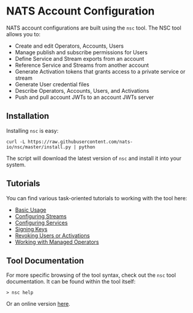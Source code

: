 # NATS Account Configuration

NATS account configurations are built using the `nsc` tool. The NSC tool allows you to:

- Create and edit Operators, Accounts, Users
- Manage publish and subscribe permissions for Users
- Define Service and Stream exports from an account
- Reference Service and Streams from another account 
- Generate Activation tokens that grants access to a private service or stream
- Generate User credential files
- Describe Operators, Accounts, Users, and Activations
- Push and pull account JWTs to an account JWTs server

## Installation

Installing `nsc` is easy:

```text
curl -L https://raw.githubusercontent.com/nats-io/nsc/master/install.py | python
```

The script will download the latest version of `nsc` and install it into your system. 

## Tutorials

You can find various task-oriented tutorials to working with the tool here:

- [Basic Usage](nsc.md)
- [Configuring Streams](streams.md)
- [Configuring Services](services.md)
- [Signing Keys](signing_keys.md)
- [Revoking Users or Activations](revocation.md)
- [Working with Managed Operators](managed.md)

## Tool Documentation

For more specific browsing of the tool syntax, check out the `nsc` tool documentation.
It can be found within the tool itself:

```text
> nsc help
```

Or an online version [here](https://nats-io.github.io/nsc).
